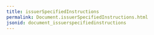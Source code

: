 ```yaml
---
title: issuerSpecifiedInstructions
permalink: Document.issuerSpecifiedInstructions.html
jsonid: document_issuerspecifiedinstructions
---
```

